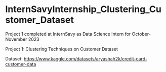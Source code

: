 # InternSavyInternship_Clustering_Customer_Dataset

Project 1 completed at InternSavy as Data Science Intern for October-November 2023

Project 1: Clustering Techniques on Customer Dataset

Dataset: https://www.kaggle.com/datasets/aryashah2k/credit-card-customer-data

